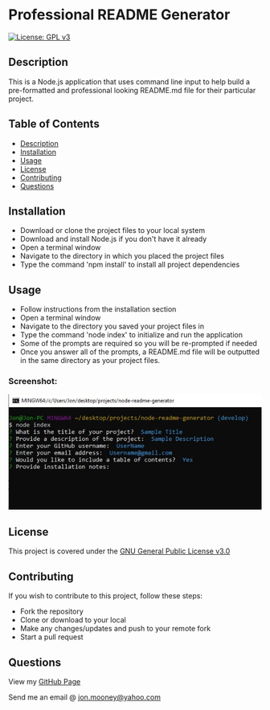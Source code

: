 # Professional README Generator
[![License: GPL v3](https://img.shields.io/badge/License-GPLv3-blue.svg)](https://www.gnu.org/licenses/)

## Description

This is a Node.js application that uses command line input to help build a pre-formatted and professional looking README.md file for their particular project. 

## Table of Contents

- [Description](#description)
- [Installation](#installation)
- [Usage](#usage)
- [License](#license)
- [Contributing](#contributing)
- [Questions](#questions)

## Installation

- Download or clone the project files to your local system
- Download and install Node.js if you don't have it already
- Open a terminal window
- Navigate to the directory in which you placed the project files
- Type the command 'npm install' to install all project dependencies

## Usage

- Follow instructions from the installation section
- Open a terminal window
- Navigate to the directory you saved your project files in
- Type the command 'node index' to initialize and run the application
- Some of the prompts are required so you will be re-prompted if needed
- Once you answer all of the prompts, a README.md file will be outputted in the same directory as your project files. 

### Screenshot:

![Screenshot](./assets/images/screen1.jpg)

## License

This project is covered under the [GNU General Public License v3.0](https://www.gnu.org/licenses/)

## Contributing

If you wish to contribute to this project, follow these steps:

- Fork the repository
- Clone or download to your local
- Make any changes/updates and push to your remote fork
- Start a pull request

## Questions

View my [GitHub Page](https://github.com/JonMooney)

Send me an email @ [jon.mooney@yahoo.com](mailto:jon.mooney@yahoo.com)
